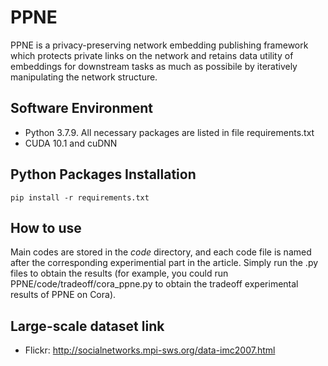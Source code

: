# PPNE
PPNE is a privacy-preserving network embedding publishing framework which protects private links on the network and retains data utility of embeddings for downstream tasks as much as possibile by iteratively manipulating the network structure.

## Software Environment

- Python 3.7.9. All necessary packages are listed in file requirements.txt
- CUDA 10.1 and cuDNN

## Python Packages Installation

```
pip install -r requirements.txt
```

## How to use

Main codes are stored in the *code* directory, and each code file is named after the corresponding experimential part in the article. Simply run the .py files to obtain the results (for example, you could run PPNE/code/tradeoff/cora_ppne.py to obtain the tradeoff experimental results of PPNE on Cora). 

## Large-scale dataset link

- Flickr: http://socialnetworks.mpi-sws.org/data-imc2007.html
